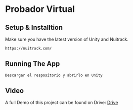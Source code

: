# Probador Virtual 

## Setup & Installtion

Make sure you have the latest version of Unity and Nuitrack.

```bash
https://nuitrack.com/
```

## Running The App

```bash
Descargar el respositorio y abrirlo en Unity
```


## Video
A full Demo of this project can be found on Drive: [Drive](https://drive.google.com/file/d/1TdilZmxle5b_CYwkQhhi69uyDhMkvnmF/view?usp=sharing)




